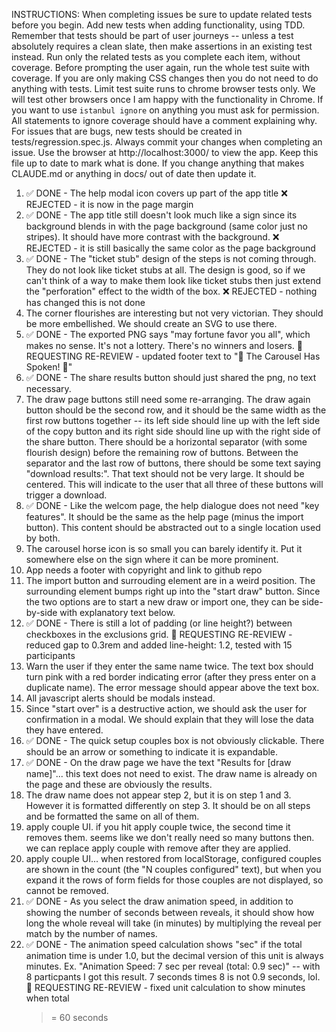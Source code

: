 INSTRUCTIONS: When completing issues be sure to update related tests before you
begin. Add new tests when adding functionality, using TDD. Remember that tests
should be part of user journeys -- unless a test absolutely requires a clean
slate, then make assertions in an existing test instead. Run only the related
tests as you complete each item, without coverage. Before prompting the user
again, run the whole test suite with coverage. If you are only making CSS
changes then you do not need to do anything with tests. Limit test suite runs to
chrome browser tests only. We will test other browsers once I am happy with the
functionality in Chrome. If you want to use `istanbul ignore` on anything you
must ask for permission. All statements to ignore coverage should have a comment
explaining why. For issues that are bugs, new tests should be created in
tests/regression.spec.js. Always commit your changes when completing an issue.
Use the browser at http://localhost:3000/ to view the app. Keep this file up to
date to mark what is done. If you change anything that makes CLAUDE.md or
anything in docs/ out of date then update it.

1. ✅ DONE - The help modal icon covers up part of the app title ❌ REJECTED -
   it is now in the page margin
2. ✅ DONE - The app title still doesn't look much like a sign since its
   background blends in with the page background (same color just no stripes).
   It should have more contrast with the background. ❌ REJECTED - it is still
   basically the same color as the page background
3. ✅ DONE - The "ticket stub" design of the steps is not coming through. They
   do not look like ticket stubs at all. The design is good, so if we can't
   think of a way to make them look like ticket stubs then just extend the
   "perforation" effect to the width of the box. ❌ REJECTED - nothing has
   changed this is not done
4. The corner flourishes are interesting but not very victorian. They should be
   more embellished. We should create an SVG to use there.
9. ✅ DONE - The exported PNG says "may fortune favor you all", which makes no
   sense. It's not a lottery. There's no winners and losers. 🔄 REQUESTING
   RE-REVIEW - updated footer text to "🎪 The Carousel Has Spoken! 🎪"
10. ✅ DONE - The share results button should just shared the png, no text
    necessary.
11. The draw page buttons still need some re-arranging. The draw again button
    should be the second row, and it should be the same width as the first row
    buttons together -- its left side should line up with the left side of the
    copy button and its right side should line up with the right side of the
    share button. There should be a horizontal separator (with some flourish
    design) before the remaining row of buttons. Between the separator and the
    last row of buttons, there should be some text saying "download results:".
    That text should not be very large. It should be centered. This will
    indicate to the user that all three of these buttons will trigger a
    download.
12. ✅ DONE - Like the welcom page, the help dialogue does not need "key
    features". It should be the same as the help page (minus the import
    button). This content should be abstracted out to a single location used by
    both.
5. The carousel horse icon is so small you can barely identify it. Put it
    somewhere else on the sign where it can be more prominent.
16. App needs a footer with copyright and link to github repo
17. The import button and surrouding element are in a weird position. The
    surrounding element bumps right up into the "start draw" button. Since the
    two options are to start a new draw or import one, they can be side-by-side
    with explanatory text below.
8. ✅ DONE - There is still a lot of padding (or line height?) between
    checkboxes in the exclusions grid. 🔄 REQUESTING RE-REVIEW - reduced gap
    to 0.3rem and added line-height: 1.2, tested with 15 participants
9. Warn the user if they enter the same name twice. The text box should turn
    pink with a red border indicating error (after they press enter on a
    duplicate name). The error message should appear above the text box.
21. All javascript alerts should be modals instead.
22. Since "start over" is a destructive action, we should ask the user for
    confirmation in a modal. We should explain that they will lose the data they
    have entered.
23. ✅ DONE - The quick setup couples box is not obviously clickable. There
    should be an arrow or something to indicate it is expandable.
24. ✅ DONE - On the draw page we have the text "Results for [draw name]"...
    this text does not need to exist. The draw name is already on the page and
    these are obviously the results.
25. The draw name does not appear step 2, but it is on step 1 and 3. However it
    is formatted differently on step 3. It should be on all steps and be
    formatted the same on all of them.
26. apply couple UI. if you hit apply couple twice, the second time it removes
    them. seems like we don't really need so many buttons then. we can replace
    apply couple with remove after they are applied.
27. apply couple UI... when restored from localStorage, configured couples are
    shown in the count (the "N couples configured" text), but when you expand it
    the rows of form fields for those couples are not displayed, so cannot be
    removed.
28. ✅ DONE - As you select the draw animation speed, in addition to showing the
    number of seconds between reveals, it should show how long the whole reveal
    will take (in minutes) by multiplying the reveal per match by the number of
    names.
29. ✅ DONE - The animation speed calculation shows "sec" if the total
    animation time is under 1.0, but the decimal version of this unit is always
    minutes. Ex. "Animation Speed: 7 sec per reveal (total: 0.9 sec)" -- with 8
    particpants I got this result. 7 seconds times 8 is not 0.9 seconds, lol.
    🔄 REQUESTING RE-REVIEW - fixed unit calculation to show minutes when total
    >= 60 seconds
